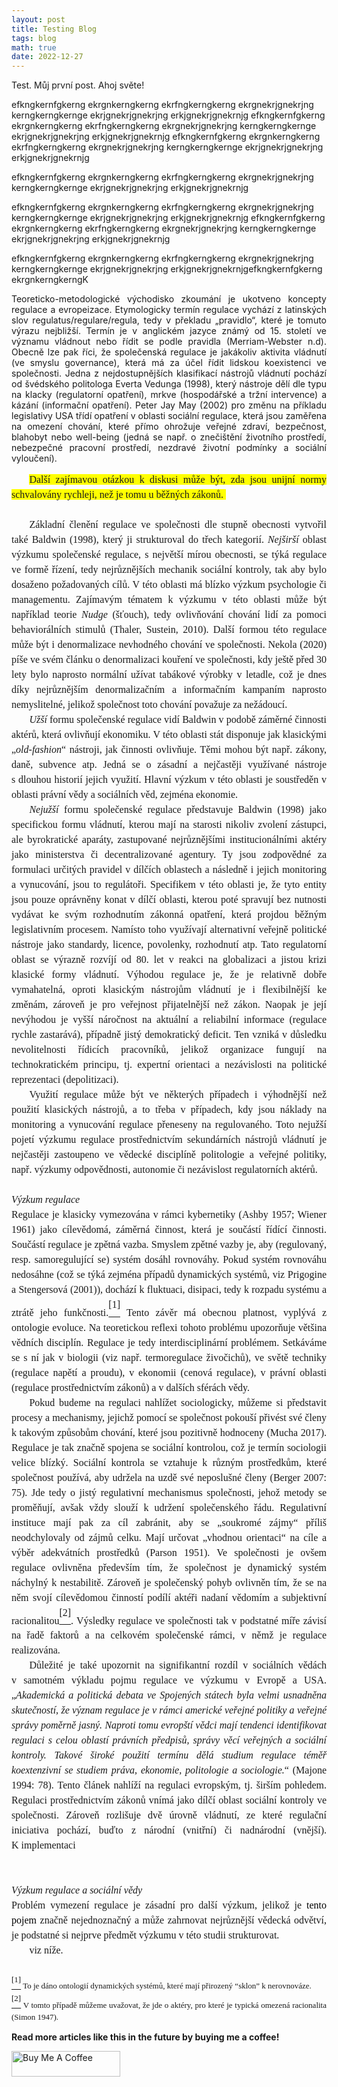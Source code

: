```yaml
---
layout: post
title: Testing Blog
tags: blog
math: true
date: 2022-12-27
---
```


Test. Můj první post. 
Ahoj světe!

efkngkernfgkerng ekrgnkerngkerng ekrfngkerngkerng ekrgnekrjgnekrjng kerngkerngkernge ekrjgnekrjgnekrjng erkjgnekrjgnekrnjg efkngkernfgkerng ekrgnkerngkerng ekrfngkerngkerng ekrgnekrjgnekrjng kerngkerngkernge ekrjgnekrjgnekrjng erkjgnekrjgnekrnjg 
efkngkernfgkerng ekrgnkerngkerng ekrfngkerngkerng ekrgnekrjgnekrjng kerngkerngkernge ekrjgnekrjgnekrjng erkjgnekrjgnekrnjg 

efkngkernfgkerng ekrgnkerngkerng ekrfngkerngkerng ekrgnekrjgnekrjng kerngkerngkernge ekrjgnekrjgnekrjng erkjgnekrjgnekrnjg 

efkngkernfgkerng ekrgnkerngkerng ekrfngkerngkerng ekrgnekrjgnekrjng kerngkerngkernge ekrjgnekrjgnekrjng erkjgnekrjgnekrnjg 
efkngkernfgkerng ekrgnkerngkerng ekrfngkerngkerng ekrgnekrjgnekrjng kerngkerngkernge ekrjgnekrjgnekrjng erkjgnekrjgnekrnjg 

efkngkernfgkerng ekrgnkerngkerng ekrfngkerngkerng ekrgnekrjgnekrjng kerngkerngkernge ekrjgnekrjgnekrjng erkjgnekrjgnekrnjgefkngkernfgkerng ekrgnkerngkerngK


<p align="justify">
Teoreticko-metodologické východisko zkoumání je ukotveno koncepty regulace a evropeizace. Etymologicky termín regulace vychází z latinských slov regulatus/regulare/regula, tedy v překladu „pravidlo“, které je tomuto výrazu nejbližší. Termín je v anglickém jazyce známý od 15. století ve významu vládnout nebo řídit se podle pravidla (Merriam-Webster n.d). Obecně lze pak říci, že společenská regulace je jakákoliv aktivita vládnutí (ve smyslu governance), která má za účel řídit lidskou koexistenci ve společnosti. 
Jedna z nejdostupnějších klasifikací nástrojů vládnutí pochází od švédského politologa Everta Vedunga (1998), který nástroje dělí dle typu na klacky (regulatorní opatření), mrkve (hospodářské a tržní intervence) a kázání (informační opatření).  Peter Jay May (2002) pro změnu na příkladu legislativy USA třídí opatření v oblasti sociální regulace, která jsou zaměřena na omezení chování, které přímo ohrožuje veřejné zdraví, bezpečnost, blahobyt nebo well-being (jedná se např. o znečištění životního prostředí, nebezpečné pracovní prostředí, nezdravé životní podmínky a sociální vyloučení). 
</p>


<p style='margin:0cm;line-height:150%;font-size:16px;font-family:"Times New Roman",serif;text-align:justify;text-indent:21.3pt;'><span style="background:yellow;">Dal&scaron;&iacute; zaj&iacute;mavou ot&aacute;zkou k diskusi může b&yacute;t, zda jsou unijn&iacute; normy schvalov&aacute;ny rychleji, než je tomu u běžn&yacute;ch z&aacute;konů.&nbsp;</span></p>
<p style='margin:0cm;line-height:150%;font-size:16px;font-family:"Times New Roman",serif;text-align:justify;'><em>&nbsp;</em></p>
<p style='margin:0cm;line-height:150%;font-size:16px;font-family:"Times New Roman",serif;text-align:justify;text-indent:21.3pt;'>Z&aacute;kladn&iacute; členěn&iacute; regulace ve společnosti dle stupně obecnosti vytvořil tak&eacute; Baldwin (1998), kter&yacute; ji strukturoval do třech kategori&iacute;. <em>Nej&scaron;ir&scaron;&iacute;</em> oblast v&yacute;zkumu společensk&eacute; regulace, s největ&scaron;&iacute; m&iacute;rou obecnosti, se t&yacute;k&aacute; regulace ve formě ř&iacute;zen&iacute;, tedy nejrůzněj&scaron;&iacute;ch mechanik soci&aacute;ln&iacute; kontroly, tak aby bylo dosaženo požadovan&yacute;ch c&iacute;lů. V t&eacute;to oblasti m&aacute; bl&iacute;zko v&yacute;zkum psychologie či managementu. Zaj&iacute;mav&yacute;m t&eacute;matem k v&yacute;zkumu v t&eacute;to oblasti může b&yacute;t např&iacute;klad teorie <em>Nudge</em> (&scaron;ťouch), tedy ovlivňov&aacute;n&iacute; chov&aacute;n&iacute; lid&iacute; za pomoci behavior&aacute;ln&iacute;ch stimulů (Thaler, Sustein, 2010). Dal&scaron;&iacute; formou t&eacute;to regulace může b&yacute;t i denormalizace nevhodn&eacute;ho chov&aacute;n&iacute; ve společnosti. Nekola (2020) p&iacute;&scaron;e ve sv&eacute;m čl&aacute;nku o denormalizaci kouřen&iacute; ve společnosti, kdy je&scaron;tě před 30 lety bylo naprosto norm&aacute;ln&iacute; už&iacute;vat tab&aacute;kov&eacute; v&yacute;robky v letadle, což je dnes d&iacute;ky nejrůzněj&scaron;&iacute;m denormalizačn&iacute;m a informačn&iacute;m kampan&iacute;m naprosto nemysliteln&eacute;, jelikož společnost toto chov&aacute;n&iacute; považuje za než&aacute;douc&iacute;.</p>
<p style='margin:0cm;line-height:150%;font-size:16px;font-family:"Times New Roman",serif;text-align:justify;text-indent:21.3pt;'><em>Už&scaron;&iacute;</em> formu společensk&eacute; regulace vid&iacute; Baldwin v podobě z&aacute;měrn&eacute; činnosti akt&eacute;rů, kter&aacute; ovlivňuj&iacute; ekonomiku. V t&eacute;to oblasti st&aacute;t disponuje jak klasick&yacute;mi &bdquo;<em>old-fashion</em>&ldquo; n&aacute;stroji, jak činnosti ovlivňuje. Těmi mohou b&yacute;t např. z&aacute;kony, daně, subvence atp. Jedn&aacute; se o z&aacute;sadn&iacute; a nejčastěji využ&iacute;van&eacute; n&aacute;stroje s&nbsp;dlouhou histori&iacute; jejich využit&iacute;. Hlavn&iacute; v&yacute;zkum v t&eacute;to oblasti je soustředěn v oblasti pr&aacute;vn&iacute; vědy a soci&aacute;ln&iacute;ch věd, zejm&eacute;na ekonomie.</p>
<p style='margin:0cm;line-height:150%;font-size:16px;font-family:"Times New Roman",serif;text-align:justify;text-indent:21.3pt;'><em>Nejuž&scaron;&iacute;</em> formu společensk&eacute; regulace představuje Baldwin (1998) jako specifickou formu vl&aacute;dnut&iacute;, kterou maj&iacute; na starosti nikoliv zvolen&iacute; z&aacute;stupci, ale byrokratick&eacute; apar&aacute;ty, zastupovan&eacute; nejrůzněj&scaron;&iacute;mi institucion&aacute;ln&iacute;mi akt&eacute;ry jako ministerstva či decentralizovan&eacute; agentury. Ty jsou zodpovědn&eacute; za formulaci určit&yacute;ch pravidel v d&iacute;lč&iacute;ch oblastech a n&aacute;sledně i jejich monitoring a vynucov&aacute;n&iacute;, jsou to regul&aacute;toři. Specifikem v t&eacute;to oblasti je, že tyto entity jsou pouze opr&aacute;vněny konat v d&iacute;lč&iacute; oblasti, kterou pot&eacute; spravuj&iacute; bez nutnosti vyd&aacute;vat ke sv&yacute;m rozhodnut&iacute;m z&aacute;konn&aacute; opatřen&iacute;, kter&aacute; projdou běžn&yacute;m legislativn&iacute;m procesem. Nam&iacute;sto toho využ&iacute;vaj&iacute; alternativn&iacute; veřejně politick&eacute; n&aacute;stroje jako standardy, licence, povolenky, rozhodnut&iacute; atp. Tato regulatorn&iacute; oblast se v&yacute;razně rozv&iacute;j&iacute; od 80. let v reakci na globalizaci a jistou krizi klasick&eacute; formy vl&aacute;dnut&iacute;. V&yacute;hodou regulace je, že je relativně dobře vymahateln&aacute;, oproti klasick&yacute;m n&aacute;strojům vl&aacute;dnut&iacute; je i flexibilněj&scaron;&iacute; ke změn&aacute;m, z&aacute;roveň je pro veřejnost přijatelněj&scaron;&iacute; než z&aacute;kon. Naopak je jej&iacute; nev&yacute;hodou je vy&scaron;&scaron;&iacute; n&aacute;ročnost na aktu&aacute;ln&iacute; a reliabiln&iacute; informace (regulace rychle zastar&aacute;v&aacute;), př&iacute;padně jist&yacute; demokratick&yacute; deficit. Ten vznik&aacute; v důsledku nevolitelnosti ř&iacute;dic&iacute;ch pracovn&iacute;ků, jelikož organizace funguj&iacute; na technokratick&eacute;m principu, tj. expertn&iacute; orientaci a nez&aacute;vislosti na politick&eacute; reprezentaci (depolitizaci).</p>
<p style='margin:0cm;line-height:150%;font-size:16px;font-family:"Times New Roman",serif;text-align:justify;text-indent:21.3pt;'>Využit&iacute; regulace může b&yacute;t ve někter&yacute;ch př&iacute;padech i v&yacute;hodněj&scaron;&iacute; než použit&iacute; klasick&yacute;ch n&aacute;strojů, a to třeba v&nbsp;př&iacute;padech, kdy jsou n&aacute;klady na monitoring a vynucov&aacute;n&iacute; regulace přeneseny na regulovan&eacute;ho. Toto nejuž&scaron;&iacute; pojet&iacute; v&yacute;zkumu regulace prostřednictv&iacute;m sekund&aacute;rn&iacute;ch n&aacute;strojů vl&aacute;dnut&iacute; je nejčastěji zastoupeno ve vědeck&eacute; discipl&iacute;ně politologie a veřejn&eacute; politiky, např. v&yacute;zkumy odpovědnosti, autonomie či nez&aacute;vislost regulatorn&iacute;ch akt&eacute;rů.</p>
<p style='margin:0cm;line-height:150%;font-size:16px;font-family:"Times New Roman",serif;text-align:justify;'>&nbsp;</p>
<p style='margin:0cm;line-height:150%;font-size:16px;font-family:"Times New Roman",serif;text-align:justify;'><em>V&yacute;zkum regulace</em></p>
<p style='margin:0cm;line-height:150%;font-size:16px;font-family:"Times New Roman",serif;text-align:justify;'>Regulace je klasicky vymezov&aacute;na v r&aacute;mci kybernetiky (Ashby 1957; Wiener 1961) jako c&iacute;levědom&aacute;, z&aacute;měrn&aacute; činnost, kter&aacute; je souč&aacute;st&iacute; ř&iacute;d&iacute;c&iacute; činnosti. Souč&aacute;st&iacute; regulace je zpětn&aacute; vazba. Smyslem zpětn&eacute; vazby je, aby (regulovan&yacute;, resp. samoreguluj&iacute;c&iacute; se) syst&eacute;m dos&aacute;hl rovnov&aacute;hy. Pokud syst&eacute;m rovnov&aacute;hu nedos&aacute;hne (což se t&yacute;k&aacute; zejm&eacute;na př&iacute;padů dynamick&yacute;ch syst&eacute;mů, viz Prigogine a Stengersov&aacute; (2001)), doch&aacute;z&iacute; k fluktuaci, disipaci, tedy k rozpadu syst&eacute;mu a ztr&aacute;tě jeho funkčnosti.<a href="#_ftn1" name="_ftnref1" title=""><span style="vertical-align:super;"><span style="vertical-align:super;"><span style='font-size:16px;line-height:150%;font-family:"Times New Roman",serif;'>[1]</span></span></span></a> Tento z&aacute;věr m&aacute; obecnou platnost, vypl&yacute;v&aacute; z ontologie evoluce. Na teoretickou reflexi tohoto probl&eacute;mu upozorňuje vět&scaron;ina vědn&iacute;ch discipl&iacute;n. Regulace je tedy interdisciplin&aacute;rn&iacute; probl&eacute;mem. Setk&aacute;v&aacute;me se s n&iacute; jak v biologii (viz např. termoregulace živočichů), ve světě techniky (regulace napět&iacute; a proudu), v ekonomii (cenov&aacute; regulace), v pr&aacute;vn&iacute; oblasti (regulace prostřednictv&iacute;m z&aacute;konů) a v dal&scaron;&iacute;ch sf&eacute;r&aacute;ch vědy.</p>
<p style='margin:0cm;line-height:150%;font-size:16px;font-family:"Times New Roman",serif;text-align:justify;text-indent:21.3pt;'>Pokud budeme na regulaci nahl&iacute;žet sociologicky, můžeme si představit procesy a mechanismy, jejichž pomoc&iacute; se společnost pokou&scaron;&iacute; přiv&eacute;st sv&eacute; členy k takov&yacute;m způsobům chov&aacute;n&iacute;, kter&eacute; jsou pozitivně hodnoceny (Mucha 2017). Regulace je tak značně spojena se soci&aacute;ln&iacute; kontrolou, což je term&iacute;n sociologii velice bl&iacute;zk&yacute;. Soci&aacute;ln&iacute; kontrola se vztahuje k&nbsp;různ&yacute;m prostředkům, kter&eacute; společnost použ&iacute;v&aacute;, aby udržela na uzdě sv&eacute; neposlu&scaron;n&eacute; členy (Berger 2007: 75). Jde tedy o jist&yacute; regulativn&iacute; mechanismus společnosti, jehož metody se proměňuj&iacute;, av&scaron;ak vždy slouž&iacute; k udržen&iacute; společensk&eacute;ho ř&aacute;du. Regulativn&iacute; instituce maj&iacute; pak za c&iacute;l zabr&aacute;nit, aby se &bdquo;soukrom&eacute; z&aacute;jmy&ldquo; př&iacute;li&scaron; neodchylovaly od z&aacute;jmů celku. Maj&iacute; určovat &bdquo;vhodnou orientaci&ldquo; na c&iacute;le a v&yacute;běr adekv&aacute;tn&iacute;ch prostředků (Parson 1951). Ve společnosti je ov&scaron;em regulace ovlivněna předev&scaron;&iacute;m t&iacute;m, že společnost je dynamick&yacute; syst&eacute;m n&aacute;chyln&yacute; k nestabilitě. Z&aacute;roveň je společensk&yacute; pohyb ovlivněn t&iacute;m, že se na něm svoj&iacute; c&iacute;levědomou činnost&iacute; pod&iacute;l&iacute; akt&eacute;ři nadan&iacute; vědom&iacute;m a subjektivn&iacute; racionalitou<a href="#_ftn2" name="_ftnref2" title=""><span style="vertical-align:super;"><span style="vertical-align:super;"><span style='font-size:16px;line-height:150%;font-family:"Times New Roman",serif;'>[2]</span></span></span></a>. V&yacute;sledky regulace ve společnosti tak v podstatn&eacute; m&iacute;ře z&aacute;vis&iacute; na řadě faktorů a na celkov&eacute;m společensk&eacute; r&aacute;mci, v němž je regulace realizov&aacute;na. &nbsp;</p>
<p style='margin:0cm;line-height:150%;font-size:16px;font-family:"Times New Roman",serif;text-align:justify;text-indent:21.3pt;'>Důležit&eacute; je tak&eacute; upozornit na signifikantn&iacute; rozd&iacute;l v soci&aacute;ln&iacute;ch věd&aacute;ch v&nbsp;samotn&eacute;m v&yacute;kladu pojmu regulace ve v&yacute;zkumu v Evropě a USA. &bdquo;<em>Akademick&aacute; a politick&aacute; debata ve Spojen&yacute;ch st&aacute;tech byla velmi usnadněna skutečnost&iacute;, že v&yacute;znam regulace je v r&aacute;mci americk&eacute; veřejn&eacute; politiky a veřejn&eacute; spr&aacute;vy poměrně jasn&yacute;. Naproti tomu evrop&scaron;t&iacute; vědci maj&iacute; tendenci identifikovat regulaci s celou oblast&iacute; pr&aacute;vn&iacute;ch předpisů, spr&aacute;vy věc&iacute; veřejn&yacute;ch a soci&aacute;ln&iacute; kontroly. Takov&eacute; &scaron;irok&eacute; použit&iacute; term&iacute;nu děl&aacute; studium regulace t&eacute;měř koextenzivn&iacute; se studiem pr&aacute;va, ekonomie, politologie a sociologie.</em>&ldquo; (Majone 1994: 78). Tento čl&aacute;nek nahl&iacute;ž&iacute; na regulaci evropsk&yacute;m, tj. &scaron;ir&scaron;&iacute;m pohledem. Regulaci prostřednictv&iacute;m z&aacute;konů vn&iacute;m&aacute; jako d&iacute;lč&iacute; oblast soci&aacute;ln&iacute; kontroly ve společnosti. Z&aacute;roveň rozli&scaron;uje dvě &uacute;rovně vl&aacute;dnut&iacute;, ze kter&eacute; regulačn&iacute; iniciativa poch&aacute;z&iacute;, buďto z&nbsp;n&aacute;rodn&iacute; (vnitřn&iacute;) či nadn&aacute;rodn&iacute; (vněj&scaron;&iacute;). K&nbsp;implementaci</p>
<p style='margin:0cm;line-height:150%;font-size:16px;font-family:"Times New Roman",serif;text-align:justify;'><em>&nbsp;</em></p>
<p style='margin:0cm;line-height:150%;font-size:16px;font-family:"Times New Roman",serif;text-align:justify;'><em>&nbsp;</em></p>
<p style='margin:0cm;line-height:150%;font-size:16px;font-family:"Times New Roman",serif;text-align:justify;'><em>V&yacute;zkum regulace a soci&aacute;ln&iacute; vědy</em></p>
<p style='margin:0cm;line-height:150%;font-size:16px;font-family:"Times New Roman",serif;text-align:justify;'>Probl&eacute;m vymezen&iacute; regulace je z&aacute;sadn&iacute; pro dal&scaron;&iacute; v&yacute;zkum, jelikož je <span style="color:black;">tento pojem</span><span style="color:red;">&nbsp;</span>značně nejednoznačn&yacute; a může zahrnovat nejrůzněj&scaron;&iacute; vědeck&aacute; odvětv&iacute;, je podstatn&eacute; si nejprve předmět v&yacute;zkumu v&nbsp;t&eacute;to studii strukturovat.</p>
<p style='margin:0cm;line-height:150%;font-size:16px;font-family:"Times New Roman",serif;text-align:justify;text-indent:21.3pt;'>viz n&iacute;že.</p>
<div style='margin:0cm;line-height:150%;font-size:16px;font-family:"Times New Roman",serif;'><br>
    <div id="ftn1" style='margin:0cm;line-height:150%;font-size:16px;font-family:"Times New Roman",serif;'>
        <p style='margin:0cm;line-height:150%;font-size:13px;font-family:"Times New Roman",serif;text-align:justify;'><a href="#_ftnref1" name="_ftn1" title=""><span style="vertical-align:super;"><span style="vertical-align:super;"><span style='font-size:13px;line-height:150%;font-family:"Times New Roman",serif;'>[1]</span></span></span></a> To je d&aacute;no ontologi&iacute; dynamick&yacute;ch syst&eacute;mů, kter&eacute; maj&iacute; přirozen&yacute; &ldquo;sklon&rdquo; k nerovnov&aacute;ze. &nbsp;</p>
    </div>
    <div id="ftn2" style='margin:0cm;line-height:150%;font-size:16px;font-family:"Times New Roman",serif;'>
        <p style='margin:0cm;line-height:150%;font-size:13px;font-family:"Times New Roman",serif;text-align:justify;'><a href="#_ftnref2" name="_ftn2" title=""><span style="vertical-align:super;"><span style="vertical-align:super;"><span style='font-size:13px;line-height:150%;font-family:"Times New Roman",serif;'>[2]</span></span></span></a> V tomto př&iacute;padě můžeme uvažovat, že jde o akt&eacute;ry, pro kter&eacute; je typick&aacute; omezen&aacute; racionalita (Simon 1947).</p>
    </div>
</div>


<b>Read more articles like this in the future by buying me a coffee!</b>

<a href="https://www.buymeacoffee.com/roniemartinez" target="_blank"><img src="https://cdn.buymeacoffee.com/buttons/default-orange.png" alt="Buy Me A Coffee" height="41" width="174"></a>
